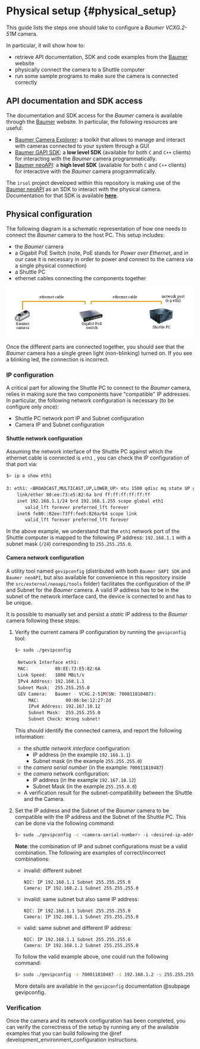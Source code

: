 # Physical setup {#physical_setup}

This guide lists the steps one should take to configure a _Baumer VCXG.2-51M_ camera.

In particular, it will show how to:
 * retrieve API documentation, SDK and code examples from the [Baumer](https://www.baumer.com) website
 * physically connect the camera to a Shuttle computer
 * run some sample programs to make sure the camera is connected correctly


## API documentation and SDK access
The documentation and SDK access for the _Baumer_ camera is available through the [Baumer](https://www.baumer.com) website. In particular, the following resources are useful:
 * [Baumer Camera Explorer](https://www.baumer.com/ch/en/product-overview/industrial-cameras-image-processing/software/baumer-camera-explorer/c/42504): a toolkit that allows to manage and interact with cameras connected to your system through a GUI
 * [Baumer GAPI SDK](https://www.baumer.com/ch/en/product-overview/industrial-cameras-image-processing/software/baumer-gapi-sdk/c/14174): a **low level SDK** (available for both `C` and `C++` clients) for interacting with the _Baumer_ camera programmatically.
 * [Baumer neoAPI](https://www.baumer.com/ch/en/product-overview/industrial-cameras-image-processing/software/baumer-neoapi/c/42528): a **high level SDK** (available for both `C`  and `C++` clients) for interactive with the _Baumer_ camera programmatically.

The `irsol` project developed within this repository is making use of the [Baumer neoAPI](https://www.baumer.com/ch/en/product-overview/industrial-cameras-image-processing/software/baumer-neoapi/c/42528) as an SDK to interact with the physical camera.
Documentation for that SDK is available <a href="neoapi/index.html" target="_blank"><b>here</b></a>.

## Physical configuration

The following diagram is a schematic representation of how one needs to connect the _Baumer_ camera to the host PC. This setup includes:
 * the _Baumer_ camera
 * a Gigabit PoE Switch (note, PoE stands for _Power over Ethernet_, and in our case it is necessary in order to power and connect to the camera via a single physical connection)
 * a Shuttle PC
 * ethernet cables connecting the components together
  
![Physical-setup](Physical-setup.png)

Once the different parts are connected together, you should see that the _Baumer_ camera has a single green light (non-blinking) turned on. If you see a blinking led, the connection is incorrect.

### IP configuration
A critical part for allowing the Shuttle PC to connect to the _Baumer_ camera, relies in making sure the two components have "compatible" IP addresses. In particular, the following network configuration is necessary (to be configure only once):
* Shuttle PC network port IP and Subnet configuration
* Camera IP and Subnet configuration

#### Shuttle network configuration

Assuming the network interface of the Shuttle PC against which the ethernet cable is connected is `eth1` , you can check the IP configuration of that port via:
```sh
$> ip a show eth1

3: eth1: <BROADCAST,MULTICAST,UP,LOWER_UP> mtu 1500 qdisc mq state UP group default qlen 1000
    link/ether 80:ee:73:e5:82:6a brd ff:ff:ff:ff:ff:ff
    inet 192.168.1.1/24 brd 192.168.1.255 scope global eth1
       valid_lft forever preferred_lft forever
    inet6 fe80::82ee:73ff:fee5:826a/64 scope link
       valid_lft forever preferred_lft forever
```

In the above example, we understand that the `eth1`  network port of the Shuttle computer is mapped to the following IP address: `192.168.1.1` with a subnet mask (`/24`) corresponding to `255.255.255.0`. 

#### Camera network configuration

A utility tool named `gevipconfig` (distributed with both `Baumer GAPI SDK` and `Baumer neoAPI`, but also available for convenience in this repository inside the `src/external/neoapi/tools` folder) facilitates the configuration of the IP and Subnet for the _Baumer_ camera. A valid IP address has to be in the subnet of the network interface card, the device is connected to and has to be unique.

It is possible to manually set and persist a _static_ IP address to the _Baumer_ camera following these steps:
1. Verify the current camera IP configuration by running the `gevipconfig` tool:
   ```sh
   $> sudo ./gevipconfig

    Network Interface eth1:
    MAC:          80:EE:73:E5:82:6A
    Link Speed:   1000 MBit/s
    IPv4 Address: 192.168.1.1
    Subnet Mask:  255.255.255.0
    GEV Camera:   Baumer - VCXG.2-51M(SN: 700011810487):
        MAC:          00:06:be:12:27:2d
        IPv4 Address: 192.167.10.12
        Subnet Mask:  255.255.255.0
        Subnet Check: Wrong subnet!
   ```
   This should identify the connected camera, and report the following information:
   * the _shuttle network interface_ configuration:
     * IP address (in the example `192.168.1.1`)
     * Subnet mask (in the example `255.255.255.0`)
   * the _camera serial number_ (in the example: `700011810487`)
   * the _camera_ network configuration:
     * IP address (in the example `192.167.10.12`)
     * Subnet Mask (in the example `255.255.0.0`)
   * A verification result for the subnet-compatibility between the Shuttle and the Camera.
2. Set the IP address and the Subnet of the _Baumer_ camera to be compatible with the IP address and the Subnet of the Shuttle PC. This can be done via the following command:
   ```sh
   $> sudo ./gevipconfig -c <camera-serial-number> -i <desired-ip-address> -s <desired-subnet> -p
   ```
   **Note**: the combination of IP and subnet configurations must be a valid combination. The following are examples of correct/incorrect combinations:
      * invalid: different subnet 
        
        ```
        NIC: IP 192.168.1.1 Subnet 255.255.255.0
        Camera: IP 192.168.2.1 Subnet 255.255.255.0
        ```
    
      * invalid: same subnet but also same IP address:
        ```
        NIC: IP 192.168.1.1 Subnet 255.255.255.0
        Camera: IP 192.168.1.1 Subnet 255.255.255.0
        ```

      * valid: same subnet and different IP address:
        
        ```
        NIC: IP 192.168.1.1 Subnet 255.255.255.0
        Camera: IP 192.168.1.2 Subnet 255.255.255.0
        ```
       
   To follow the valid example above, one could run the following command:
   ```sh
   $> sudo ./gevipconfig -c 700011810487 -i 192.168.1.2 -s 255.255.255.0 -p
   ```

   More details are available in the `gevipconfig` documentation @subpage gevipconfig.

### Verification
Once the camera and its network configuration has been completed, you can verify the correctness of the setup by running any of the available examples that you can build following the @ref development_environment_configuration instructions.
